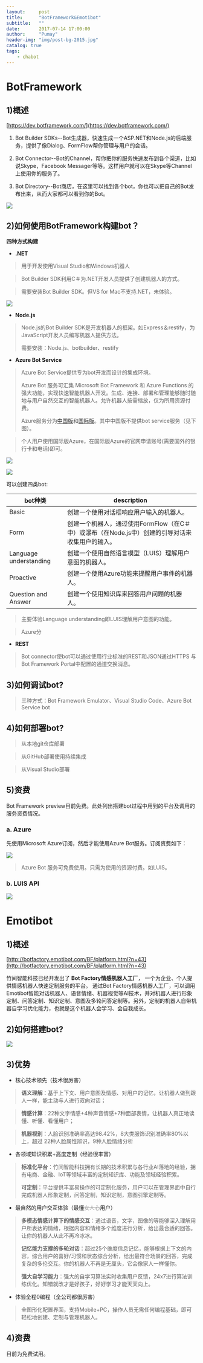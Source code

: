 ```yaml
---
layout:     post
title:      "BotFramework&Emotibot"
subtitle:   ""
date:       2017-07-14 17:00:00
author:     "Pumay"
header-img: "img/post-bg-2015.jpg"
catalog: true
tags:
    - chabot
---
```



# BotFramework

## 1)概述

[https://dev.botframework.com/](https://dev.botframework.com/)

1. Bot Builder SDKs--Bot生成器，快速生成一个ASP.NET和Node.js的后端服务，提供了像Dialog、FormFlow帮你管理与用户的会话。

2. Bot Connector--Bot的Channel，帮你把你的服务快速发布到各个渠道，比如说Skype，Facebook Messager等等。这样用户就可以在Skype等Channel上使用你的服务了。

3. Bot Directory--Bot商店，在这里可以找到各个bot，你也可以把自己的Bot发布出来，从而大家都可以看到你的Bot。

![](http://images2015.cnblogs.com/blog/513999/201609/513999-20160906154434941-2085782362.png)

## 2)如何使用BotFramework构建bot？

**四种方式构建**

* **.NET**

> 用于开发使用Visual Studio和Windows机器人

> Bot Builder SDK利用C＃为.NET开发人员提供了创建机器人的方式。

> 需要安装Bot Builder SDK。但VS for Mac不支持.NET，未体验。

![](https://raw.githubusercontent.com/PumayHui/polly_python/master/DEEB1977-2FA4-45FB-9F39-1CEDA214CA18.png)

* **Node.​js**

> Node.js的Bot Builder SDK是开发机器人的框架。如Express＆restify，为JavaScript开发人员编写机器人提供方法。
> 
> 需要安装：Node.js、botbuilder、restify

* **Azure Bot Service**

> Azure Bot Service提供专为bot开发而设计的集成环境。
> 
> Azure Bot 服务可汇集 Microsoft Bot Framework 和 Azure Functions 的强大功能，实现快速智能机器人开发。生成、连接、部署和管理能够随时随地与用户自然交互的智能机器人。允许机器人按需缩放，仅为所用资源付费。
> 
> Azure服务分为[中国版](http://www.windowsazure.cn)和[国际版](	http://azure.microsoft.com)。其中中国版不提供bot service服务（见下图）。

> 个人用户使用国际版Azure，在国际版Azure的官网申请账号(需要国外的银行卡和电话)即可。

![](https://raw.githubusercontent.com/PumayHui/polly_python/master/C3839CA6-D01D-49FE-A638-E8C3481D6BFA.png)

![](https://raw.githubusercontent.com/PumayHui/polly_python/master/86E9180B-DD22-4CD0-905D-42FBC6160A43.png) 

可以创建四类bot:

<table>
<thead>
<tr>
<th>bot种类</th>
<th>description</th>
</tr>
</thead>
<tbody>
<tr>
<td>Basic</td>
<td>创建一个使用对话框响应用户输入的机器人。</td>
</tr>
<tr>
<td>Form</td>
<td>创建一个机器人，通过使用FormFlow（在C＃中）或瀑布（在Node.js中）创建的引导对话来收集用户的输入。</td>
</tr>
<tr>
<td>Language understanding</td>
<td>创建一个使用自然语言模型（LUIS）理解用户意图的机器人。</td>
</tr>
<tr>
<td>Proactive</td>
<td>创建一个使用Azure功能来提醒用户事件的机器人。</td>
</tr>
<tr>
<td>Question and Answer</td>
<td>创建一个使用知识库来回答用户问题的机器人。</td>
</tr>
</tbody>
</table>

> 主要体验Language understanding即LUIS理解用户意图的功能。

> Azure分

* **REST**

> Bot connector使bot可以通过使用行业标准的REST和JSON通过HTTPS 与Bot Framework Portal中配置的通道交换消息。

## 3)如何调试bot?

> 三种方式：Bot Framework Emulator、Visual Studio Code、Azure Bot Service bot

## 4)如何部署bot?

> 从本地git仓库部署

> 从GitHub部署使用持续集成

> 从Visual Studio部署

## 5)资费

Bot Framework preview目前免费。此处列出搭建bot过程中用到的平台及调用的服务资费情况。

### a. Azure

先使用Microsoft Azure订阅，然后才能使用Azure Bot服务。订阅资费如下：

![](https://raw.githubusercontent.com/PumayHui/polly_python/master/fee.png)

> Azure Bot 服务可免费使用。只需为使用的资源付费。如LUIS。

### b. LUIS API

![](https://raw.githubusercontent.com/PumayHui/polly_python/master/LUIS.png)

# Emotibot
## 1)概述

[http://botfactory.emotibot.com/BF/platform.html?n=43](http://botfactory.emotibot.com/BF/platform.html?n=43)

竹间智能科技已经开发出了 **Bot Factory情感机器人工厂**， 一个为企业、个人提供情感机器人快速定制服务的平台。 通过Bot Factory情感机器人工厂，可以调用Emotibot智能对话机器人、语音情绪、机器视觉等AI技术，并对机器人进行形象定制、问答定制、知识定制、意图及多轮问答定制等。另外，定制的机器人自带机器自学习优化能力，也就是这个机器人会学习、会自我成长。

## 2)如何搭建bot?

![](https://pic3.zhimg.com/v2-a219d43d9409d8f127afc67d60a8951a_r.jpg)
## 3)优势
* 核心技术领先（技术很厉害）

> **语义理解**：基于上下文、用户意图及情感、对用户的记忆，让机器人做到跟人一样，能主动与人进行双向对话；

> **情感计算**：22种文字情感+4种声音情感+7种面部表情，让机器人真正地读懂、听懂、看懂用户；

> **机器视别**：人脸识别准确率高达98.42%，8大类服饰识别准确率80%以上，超过 22种人脸属性辨识，9种人脸情绪分析

* 各领域知识积累+高度定制（经验很丰富）

> **标准化平台**：竹间智能科技拥有长期的技术积累与各行业AI落地的经验，拥有电商、金融、IoT等领域丰富的定制知识库、功能及领域经验积累。
> 
>**可定制**：平台提供丰富易操作的可定制化服务，用户可以在管理界面中自行完成机器人形象定制，问答定制，知识定制，意图引擎定制等。

* 最自然的用户交互体验（最懂<span style="color: rgb(160, 160, 160); font-family: &#39;Helvetica Neue&#39;, Helvetica, &#39;Hiragino Sans GB&#39;, &#39;Microsoft YaHei&#39;, &#39;Apple Color Emoji&#39;, &#39;Emoji Symbols Font&#39;, &#39;Segoe UI Symbol&#39;, Arial, sans-serif; font-size: 14px;  text-decoration: line-through;">女人心</span>用户）

> **多模态情感计算下的情感交互**：通过语音，文字，图像的等能够深入理解用户所表达的情绪，根据内容和情绪多个维度进行分析，给出最合适的回答。让你的机器人从此不再冷冰冰。
> 
> **记忆能力支撑的多轮对话**：超过25个维度信息记忆，能够根据上下文的内容，综合用户的喜好/习惯和状态综合分析，给出最符合场景的回答，完成复杂的多伦交互。你的机器人不再是无厘头，它会像家人一样懂你。 
> 
> **强大自学习能力**：强大的自学习算法实时收集用户反馈，24x7进行算法训练优化。知错就改才是好孩子，好好学习才能天天向上。

* 体验全程0编程（全公司都很厉害）

>全图形化配置界面，支持Mobile+PC，操作人员无需任何编程基础，即可轻松地创建、定制与管理机器人。

## 4)资费

目前为免费试用。
